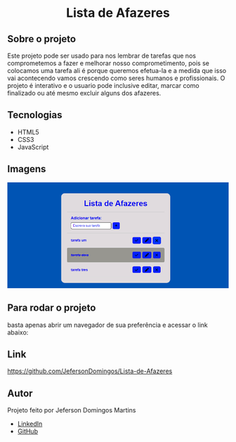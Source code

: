 # <h1 align="center">  Lista de Afazeres </h1>

## <b>Sobre o projeto</b> </br>
Este projeto pode ser usado para nos lembrar de tarefas que nos comprometemos a fazer e melhorar nosso comprometimento,
pois se colocamos uma tarefa ali é porque queremos efetua-la e a medida que isso vai acontecendo vamos crescendo como seres humanos e profissionais. O projeto é interativo e o usuario pode inclusive editar, marcar como finalizado ou até mesmo excluir alguns dos afazeres.

## Tecnologias

- HTML5</br>
- CSS3</br>
- JavaScript

## Imagens

![/lista de afazeres.png"](https://github.com/JefersonDomingos/Lista-de-Afazeres/blob/master/assets/lista%20de%20afazeres.png)


## Para rodar o projeto

basta apenas abrir um navegador de sua preferência e acessar o link abaixo:

## Link
https://github.com/JefersonDomingos/Lista-de-Afazeres

## Autor
Projeto feito por Jeferson Domingos Martins

- [LinkedIn](https://www.linkedin.com/in/jefersondomingos)</br>
- [GitHub](https://github.com/JefersonDomingos)
